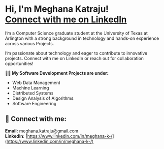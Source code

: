 <!DOCTYPE html>
<html lang="en">
<head>
    <meta charset="UTF-8">
    <meta name="viewport" content="width=device-width, initial-scale=1.0">
    
</head>
<body>
    <h1>Hi, I'm Meghana Katraju! <br/>
        <a href="(https://www.linkedin.com/in/meghana-k-/)">Connect with me on LinkedIn</a>
    </h1>
    <p>
        I’m a Computer Science graduate student at the University of Texas at Arlington with a strong background in technology and hands-on experience across various Projects.
    </p>
    <p>
        I’m passionate about technology and eager to contribute to innovative projects. Connect with me on LinkedIn or reach out for collaboration opportunities!
    </p>

   **👨‍💻 My Software Development Projects are under:**

- Web Data Management
- Machine Learning
- Distributed Systems
- Design Analysis of Algorithms
- Software Engineering

## 🤳 Connect with me:

**Email:** [meghana.katraju@gmail.com](mailto:meghana.katraju@gmail.com)  
**LinkedIn:** [https://www.linkedin.com/in/meghana-k-/](https://www.linkedin.com/in/meghana-k-/)



